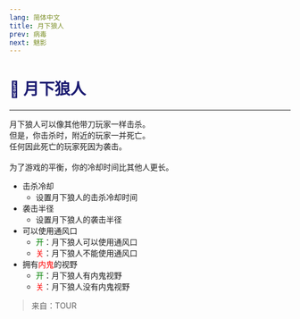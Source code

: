 ```yaml
---
lang: 简体中文
title: 月下狼人
prev: 病毒
next: 魅影
---
```


# <font color="#191970">🐺 <b>月下狼人</b></font> <Badge text="Killing" type="tip" vertical="middle"/>

***

月下狼人可以像其他带刀玩家一样击杀。<br>
但是，你击杀时，附近的玩家一并死亡。<br>
任何因此死亡的玩家死因为袭击。<br><br>
为了游戏的平衡，你的冷却时间比其他人更长。

- 击杀冷却
  - 设置月下狼人的击杀冷却时间
- 袭击半径
  - 设置月下狼人的袭击半径
- 可以使用通风口
  - <font color=green>开</font>：月下狼人可以使用通风口
  - <font color=red>关</font>：月下狼人不能使用通风口
- 拥有<font color=red>内鬼</font>的视野
  - <font color=green>开</font>：月下狼人有内鬼视野
  - <font color=red>关</font>：月下狼人没有内鬼视野

> 来自：TOUR
